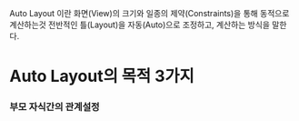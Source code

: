 Auto Layout 이란 화면(View)의 크기와 일종의 제약(Constraints)을 통해 동적으로 계산하는것 전반적인 틀(Layout)을 자동(Auto)으로 조정하고, 계산하는 방식을 말한다.

# Auto Layout의 목적 3가지
### 부모 자식간의 관계설정 
